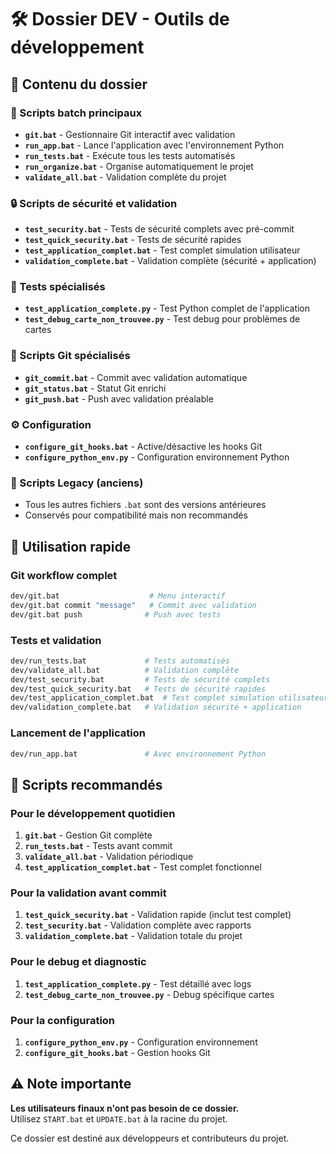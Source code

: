 # 🛠️ Dossier DEV - Outils de développement

## 📁 Contenu du dossier

### 🔧 Scripts batch principaux
- **`git.bat`** - Gestionnaire Git interactif avec validation
- **`run_app.bat`** - Lance l'application avec l'environnement Python
- **`run_tests.bat`** - Exécute tous les tests automatisés
- **`run_organize.bat`** - Organise automatiquement le projet
- **`validate_all.bat`** - Validation complète du projet

### 🔒 Scripts de sécurité et validation
- **`test_security.bat`** - Tests de sécurité complets avec pré-commit
- **`test_quick_security.bat`** - Tests de sécurité rapides
- **`test_application_complet.bat`** - Test complet simulation utilisateur
- **`validation_complete.bat`** - Validation complète (sécurité + application)

### 🧪 Tests spécialisés
- **`test_application_complete.py`** - Test Python complet de l'application
- **`test_debug_carte_non_trouvee.py`** - Test debug pour problèmes de cartes

### 🔄 Scripts Git spécialisés
- **`git_commit.bat`** - Commit avec validation automatique
- **`git_status.bat`** - Statut Git enrichi
- **`git_push.bat`** - Push avec validation préalable

### ⚙️ Configuration
- **`configure_git_hooks.bat`** - Active/désactive les hooks Git
- **`configure_python_env.py`** - Configuration environnement Python

### 📜 Scripts Legacy (anciens)
- Tous les autres fichiers `.bat` sont des versions antérieures
- Conservés pour compatibilité mais non recommandés

## 🚀 Utilisation rapide

### Git workflow complet
```bash
dev/git.bat                    # Menu interactif
dev/git.bat commit "message"   # Commit avec validation
dev/git.bat push              # Push avec tests
```

### Tests et validation
```bash
dev/run_tests.bat             # Tests automatisés
dev/validate_all.bat          # Validation complète
dev/test_security.bat         # Tests de sécurité complets
dev/test_quick_security.bat   # Tests de sécurité rapides
dev/test_application_complet.bat  # Test complet simulation utilisateur
dev/validation_complete.bat   # Validation sécurité + application
```

### Lancement de l'application
```bash
dev/run_app.bat               # Avec environnement Python
```

## 🎯 Scripts recommandés

### Pour le développement quotidien
1. **`git.bat`** - Gestion Git complète
2. **`run_tests.bat`** - Tests avant commit
3. **`validate_all.bat`** - Validation périodique
4. **`test_application_complet.bat`** - Test complet fonctionnel

### Pour la validation avant commit
1. **`test_quick_security.bat`** - Validation rapide (inclut test complet)
2. **`test_security.bat`** - Validation complète avec rapports
3. **`validation_complete.bat`** - Validation totale du projet

### Pour le debug et diagnostic
1. **`test_application_complete.py`** - Test détaillé avec logs
2. **`test_debug_carte_non_trouvee.py`** - Debug spécifique cartes

### Pour la configuration
1. **`configure_python_env.py`** - Configuration environnement
2. **`configure_git_hooks.bat`** - Gestion hooks Git

## ⚠️ Note importante

**Les utilisateurs finaux n'ont pas besoin de ce dossier.**  
Utilisez `START.bat` et `UPDATE.bat` à la racine du projet.

Ce dossier est destiné aux développeurs et contributeurs du projet.
